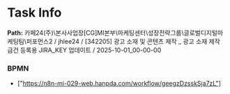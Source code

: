 # Task Info

**Path:** 카페24(주)\본사사업장\[CG]MI본부\마케팅센터\성장전략그룹\글로벌디지털마케팅팀\퍼포먼스2 / jhlee24 / [342205] 광고 소재 및 콘텐츠 제작 _ 광고 소재 제작 급건 등록용 JIRA_KEY 업데이트 / 2025-10-01_00-00-00

### BPMN
- ["https://n8n-mi-029-web.hanpda.com/workflow/geegzDzsskSja7zL"]

